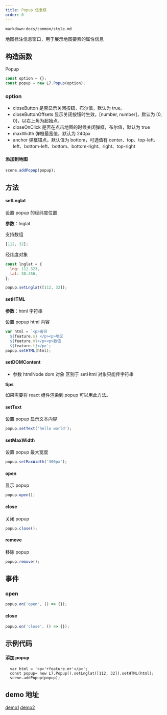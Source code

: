 ```yaml
---
title: Popup 信息框
order: 0
---
```


`markdown:docs/common/style.md`

地图标注信息窗口，用于展示地图要素的属性信息

## 构造函数

Popup

```javascript
const option = {};
const popup = new L7.Popup(option);
```

### option

- closeButton 是否显示关闭按钮，布尔值，默认为 true。
- closeButtonOffsets 显示关闭按钮时生效，[number, number]，默认为 [0, 0]，以右上角为起始点。
- closeOnClick 是否在点击地图的时候关闭弹框，布尔值，默认为 true
- maxWidth 弹框最宽值，默认为 240px
- anchor 弹框锚点，默认值为 bottom，可选值有 center、top、top-left、left、bottom-left、bottom、bottom-right、right、top-right

#### 添加到地图

```javascript
scene.addPopup(popup);
```

## 方法

#### setLnglat

设置 popup 的经纬度位置

**参数**：lnglat

支持数组

```javascript
[112, 32];
```

经纬度对象

```javascript
const lnglat = {
  lng: 112.323,
  lat: 30.456,
};
```

```javascript
popup.setLnglat([112, 32]);
```

#### setHTML

**参数**：html 字符串

设置 popup html 内容

```javascript
var html = `<p>省份
  ${feature.s} </p><p>地区
  ${feature.m}</p><p>数值
  ${feature.t}</p>`;
popup.setHTML(html);
```

#### setDOMContent

- 参数 htmlNode dom 对象
  区别于 setHtml 对象只能传字符串

**tips**

如果需要将 react 组件渲染到 popup 可以用此方法。

#### setText

设置 popup 显示文本内容

```javascript
popup.setText('hello world');
```

#### setMaxWidth

设置 popup 最大宽度

```javascript
popup.setMaxWidth('300px');
```

#### open

显示 popup

```javascript
popup.open();
```

#### close

关闭 popup

```javascript
popup.close();
```

#### remove

移除 popup

```javascript
popup.remove();
```

## 事件

### open

```javascript
popup.on('open', () => {});
```

#### close

```javascript
popup.on('close', () => {});
```

## 示例代码

#### 添加 popup

```
  var html = '<p>'+feature.m+'</p>';
  const popup= new L7.Popup().setLnglat([112, 32]).setHTML(html);
  scene.addPopup(popup);
```

## demo 地址

[demo1](../../../examples/point/column)
[demo2](../../../examples/line/path)
